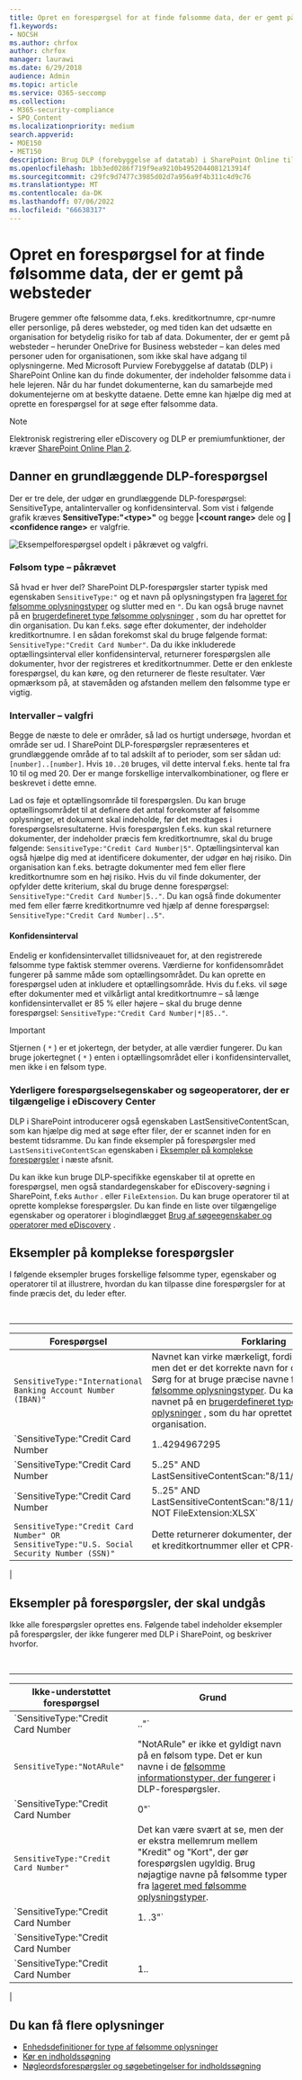 ```yaml
---
title: Opret en forespørgsel for at finde følsomme data, der er gemt på websteder
f1.keywords:
- NOCSH
ms.author: chrfox
author: chrfox
manager: laurawi
ms.date: 6/29/2018
audience: Admin
ms.topic: article
ms.service: O365-seccomp
ms.collection:
- M365-security-compliance
- SPO_Content
ms.localizationpriority: medium
search.appverid:
- MOE150
- MET150
description: Brug DLP (forebyggelse af datatab) i SharePoint Online til at finde dokumenter, der indeholder følsomme data i hele lejeren.
ms.openlocfilehash: 1bb3ed0286f719f9ea9210b4952044081213914f
ms.sourcegitcommit: c29fc9d7477c3985d02d7a956a9f4b311c4d9c76
ms.translationtype: MT
ms.contentlocale: da-DK
ms.lasthandoff: 07/06/2022
ms.locfileid: "66638317"
---
```

# <a name="form-a-query-to-find-sensitive-data-stored-on-sites"></a>Opret en forespørgsel for at finde følsomme data, der er gemt på websteder

Brugere gemmer ofte følsomme data, f.eks. kreditkortnumre, cpr-numre eller personlige, på deres websteder, og med tiden kan det udsætte en organisation for betydelig risiko for tab af data. Dokumenter, der er gemt på websteder – herunder OneDrive for Business websteder – kan deles med personer uden for organisationen, som ikke skal have adgang til oplysningerne. Med Microsoft Purview Forebyggelse af datatab (DLP) i SharePoint Online kan du finde dokumenter, der indeholder følsomme data i hele lejeren. Når du har fundet dokumenterne, kan du samarbejde med dokumentejerne om at beskytte dataene. Dette emne kan hjælpe dig med at oprette en forespørgsel for at søge efter følsomme data.

> [!NOTE]
> Elektronisk registrering eller eDiscovery og DLP er premiumfunktioner, der kræver [SharePoint Online Plan 2](https://go.microsoft.com/fwlink/?LinkId=510080).

## <a name="forming-a-basic-dlp-query"></a>Danner en grundlæggende DLP-forespørgsel

Der er tre dele, der udgør en grundlæggende DLP-forespørgsel: SensitiveType, antalintervaller og konfidensinterval. Som vist i følgende grafik kræves **SensitiveType:"\<type\>"** og begge **|\<count range\>** dele og **|\<confidence range\>** er valgfrie.

![Eksempelforespørgsel opdelt i påkrævet og valgfri.](../media/DLP-query-example-text.png)

### <a name="sensitive-type---required"></a>Følsom type – påkrævet

Så hvad er hver del? SharePoint DLP-forespørgsler starter typisk med egenskaben  `SensitiveType:"` og et navn på oplysningstypen fra [lageret for følsomme oplysningstyper](/Exchange/what-the-sensitive-information-types-in-exchange-look-for-exchange-2013-help) og slutter med en  `"`. Du kan også bruge navnet på en [brugerdefineret type følsomme oplysninger](create-a-custom-sensitive-information-type.md) , som du har oprettet for din organisation. Du kan f.eks. søge efter dokumenter, der indeholder kreditkortnumre. I en sådan forekomst skal du bruge følgende format:  `SensitiveType:"Credit Card Number"`. Da du ikke inkluderede optællingsinterval eller konfidensinterval, returnerer forespørgslen alle dokumenter, hvor der registreres et kreditkortnummer. Dette er den enkleste forespørgsel, du kan køre, og den returnerer de fleste resultater. Vær opmærksom på, at stavemåden og afstanden mellem den følsomme type er vigtig.

### <a name="ranges---optional"></a>Intervaller – valgfri

Begge de næste to dele er områder, så lad os hurtigt undersøge, hvordan et område ser ud. I SharePoint DLP-forespørgsler repræsenteres et grundlæggende område af to tal adskilt af to perioder, som ser sådan ud:  `[number]..[number]`. Hvis  `10..20` bruges, vil dette interval f.eks. hente tal fra 10 til og med 20. Der er mange forskellige intervalkombinationer, og flere er beskrevet i dette emne.

Lad os føje et optællingsområde til forespørgslen. Du kan bruge optællingsområdet til at definere det antal forekomster af følsomme oplysninger, et dokument skal indeholde, før det medtages i forespørgselsresultaterne. Hvis forespørgslen f.eks. kun skal returnere dokumenter, der indeholder præcis fem kreditkortnumre, skal du bruge følgende:  `SensitiveType:"Credit Card Number|5"`. Optællingsinterval kan også hjælpe dig med at identificere dokumenter, der udgør en høj risiko. Din organisation kan f.eks. betragte dokumenter med fem eller flere kreditkortnumre som en høj risiko. Hvis du vil finde dokumenter, der opfylder dette kriterium, skal du bruge denne forespørgsel:  `SensitiveType:"Credit Card Number|5.."`. Du kan også finde dokumenter med fem eller færre kreditkortnumre ved hjælp af denne forespørgsel:  `SensitiveType:"Credit Card Number|..5"`.

#### <a name="confidence-range"></a>Konfidensinterval

Endelig er konfidensintervallet tillidsniveauet for, at den registrerede følsomme type faktisk stemmer overens. Værdierne for konfidensområdet fungerer på samme måde som optællingsområdet. Du kan oprette en forespørgsel uden at inkludere et optællingsområde. Hvis du f.eks. vil søge efter dokumenter med et vilkårligt antal kreditkortnumre – så længe konfidensintervallet er 85 % eller højere – skal du bruge denne forespørgsel:  `SensitiveType:"Credit Card Number|*|85.."`.

> [!IMPORTANT]
> Stjernen ( `*` ) er et jokertegn, der betyder, at alle værdier fungerer. Du kan bruge jokertegnet ( `*` ) enten i optællingsområdet eller i konfidensintervallet, men ikke i en følsom type.

### <a name="additional-query-properties-and-search-operators-available-in-the-ediscovery-center"></a>Yderligere forespørgselsegenskaber og søgeoperatorer, der er tilgængelige i eDiscovery Center

DLP i SharePoint introducerer også egenskaben LastSensitiveContentScan, som kan hjælpe dig med at søge efter filer, der er scannet inden for en bestemt tidsramme. Du kan finde eksempler på forespørgsler med  `LastSensitiveContentScan` egenskaben i [Eksempler på komplekse forespørgsler](#examples-of-complex-queries) i næste afsnit.

Du kan ikke kun bruge DLP-specifikke egenskaber til at oprette en forespørgsel, men også standardegenskaber for eDiscovery-søgning i SharePoint, f.eks  `Author` . eller  `FileExtension`. Du kan bruge operatorer til at oprette komplekse forespørgsler. Du kan finde en liste over tilgængelige egenskaber og operatorer i blogindlægget [Brug af søgeegenskaber og operatorer med eDiscovery](/archive/blogs/quentin/using-search-properties-and-operators-with-ediscovery) .

## <a name="examples-of-complex-queries"></a>Eksempler på komplekse forespørgsler

I følgende eksempler bruges forskellige følsomme typer, egenskaber og operatorer til at illustrere, hvordan du kan tilpasse dine forespørgsler for at finde præcis det, du leder efter.

<br>

****

|Forespørgsel|Forklaring|
|---|---|
|`SensitiveType:"International Banking Account Number (IBAN)"`|Navnet kan virke mærkeligt, fordi det er så langt, men det er det korrekte navn for den følsomme type. Sørg for at bruge præcise navne fra [lageret med følsomme oplysningstyper](/Exchange/what-the-sensitive-information-types-in-exchange-look-for-exchange-2013-help). Du kan også bruge navnet på en [brugerdefineret type følsomme oplysninger](create-a-custom-sensitive-information-type.md) , som du har oprettet for din organisation.|
|`SensitiveType:"Credit Card Number|1..4294967295|1..100"`|Dette returnerer dokumenter med mindst ét match til den følsomme type "Kreditkortnummer". Værdierne for hvert område er de respektive minimum- og maksimumværdier. En enklere måde at skrive denne forespørgsel på er  `SensitiveType:"Credit Card Number"`, men hvor er det sjovt i det?|
|`SensitiveType:"Credit Card Number|5..25" AND LastSensitiveContentScan:"8/11/2018..8/13/2018"`|Dette returnerer dokumenter med 5-25 kreditkortnumre, der blev scannet fra 11. august 2018 til 13. august 2018.|
|`SensitiveType:"Credit Card Number|5..25" AND LastSensitiveContentScan:"8/11/2018..8/13/2018" NOT FileExtension:XLSX`|Dette returnerer dokumenter med 5-25 kreditkortnumre, der blev scannet fra 11. august 2018 til 13. august 2018. Filer med et XLSX-filtypenavn er ikke inkluderet i forespørgselsresultaterne.  `FileExtension` er en af de mange egenskaber, du kan inkludere i en forespørgsel. Du kan finde flere oplysninger under [Brug af søgeegenskaber og operatorer med eDiscovery](/archive/blogs/quentin/using-search-properties-and-operators-with-ediscovery).|
|`SensitiveType:"Credit Card Number" OR SensitiveType:"U.S. Social Security Number (SSN)"`|Dette returnerer dokumenter, der enten indeholder et kreditkortnummer eller et CPR-nummer.|
|

## <a name="examples-of-queries-to-avoid"></a>Eksempler på forespørgsler, der skal undgås

Ikke alle forespørgsler oprettes ens. Følgende tabel indeholder eksempler på forespørgsler, der ikke fungerer med DLP i SharePoint, og beskriver hvorfor.

<br>

****

|Ikke-understøttet forespørgsel|Grund|
|---|---|
|`SensitiveType:"Credit Card Number|.."`|Du skal tilføje mindst ét tal.|
|`SensitiveType:"NotARule"`|"NotARule" er ikke et gyldigt navn på en følsom type. Det er kun navne i de [følsomme informationstyper, der fungerer](/Exchange/what-the-sensitive-information-types-in-exchange-look-for-exchange-2013-help) i DLP-forespørgsler.|
|`SensitiveType:"Credit Card Number|0"`|Nul er ikke gyldigt som enten minimumværdien eller maksimumværdien i et interval.|
|`SensitiveType:"Credit Card Number"`|Det kan være svært at se, men der er ekstra mellemrum mellem "Kredit" og "Kort", der gør forespørgslen ugyldig. Brug nøjagtige navne på følsomme typer fra [lageret med følsomme oplysningstyper](/Exchange/what-the-sensitive-information-types-in-exchange-look-for-exchange-2013-help).|
|`SensitiveType:"Credit Card Number|1. .3"`|Delen med to punktum må ikke være adskilt af et mellemrum.|
|`SensitiveType:"Credit Card Number| |1..|80.."`|Der er for mange pipeafgrænsere (\|). Følg i stedet dette format: `SensitiveType: "Credit Card Number|1..|80.."`|
|`SensitiveType:"Credit Card Number|1..|80..101"`|Da tillidsværdier repræsenterer en procentdel, kan de ikke overstige 100. Vælg i stedet et tal mellem 1 og 100.|
|

## <a name="for-more-information"></a>Du kan få flere oplysninger

- [Enhedsdefinitioner for type af følsomme oplysninger](sensitive-information-type-entity-definitions.md)
- [Kør en indholdssøgning](content-search.md)
- [Nøgleordsforespørgsler og søgebetingelser for indholdssøgning](keyword-queries-and-search-conditions.md)
